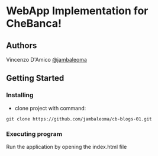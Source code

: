 # WebApp Implementation for CheBanca!
## Authors
Vincenzo D'Amico
[@jambaleoma](https://github.com/jambaleoma)
## Getting Started

### Installing

* clone project with command:
```
git clone https://github.com/jambaleoma/cb-blogs-01.git
```
### Executing program
Run the application by opening the index.html file
